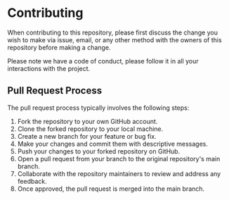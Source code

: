 # Contributing

When contributing to this repository, please first discuss the change you wish to make via issue,
email, or any other method with the owners of this repository before making a change.

Please note we have a code of conduct, please follow it in all your interactions with the project.

## Pull Request Process

The pull request process typically involves the following steps:

1. Fork the repository to your own GitHub account.
2. Clone the forked repository to your local machine.
3. Create a new branch for your feature or bug fix.
4. Make your changes and commit them with descriptive messages.
5. Push your changes to your forked repository on GitHub.
6. Open a pull request from your branch to the original repository's main branch.
7. Collaborate with the repository maintainers to review and address any feedback.
8. Once approved, the pull request is merged into the main branch.
